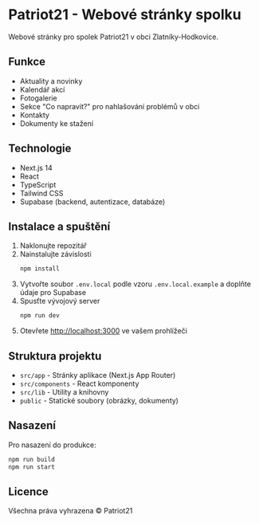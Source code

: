 # Patriot21 - Webové stránky spolku

Webové stránky pro spolek Patriot21 v obci Zlatníky-Hodkovice.

## Funkce

- Aktuality a novinky
- Kalendář akcí
- Fotogalerie
- Sekce "Co napravit?" pro nahlašování problémů v obci
- Kontakty
- Dokumenty ke stažení

## Technologie

- Next.js 14
- React
- TypeScript
- Tailwind CSS
- Supabase (backend, autentizace, databáze)

## Instalace a spuštění

1. Naklonujte repozitář
2. Nainstalujte závislosti
   ```bash
   npm install
   ```
3. Vytvořte soubor `.env.local` podle vzoru `.env.local.example` a doplňte údaje pro Supabase
4. Spusťte vývojový server
   ```bash
   npm run dev
   ```
5. Otevřete [http://localhost:3000](http://localhost:3000) ve vašem prohlížeči

## Struktura projektu

- `src/app` - Stránky aplikace (Next.js App Router)
- `src/components` - React komponenty
- `src/lib` - Utility a knihovny
- `public` - Statické soubory (obrázky, dokumenty)

## Nasazení

Pro nasazení do produkce:

```bash
npm run build
npm run start
```

## Licence

Všechna práva vyhrazena © Patriot21
